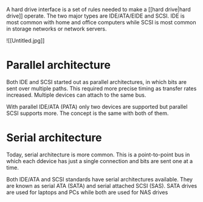 A hard drive interface is a set of rules needed to make a [[hard drive|hard drive]] operate. The two major types are IDE/ATA/EIDE and SCSI. IDE is most common with home and office computers while SCSI is most common in storage networks or network servers.

![[Untitled.jpg]]

# Parallel architecture
Both IDE and SCSI started out as parallel architectures, in which bits are sent over multiple paths. This required more precise timing as transfer rates increased. Multiple devices can attach to the same bus.

With parallel IDE/ATA (PATA) only two devices are supported but parallel SCSI supports more. The concept is the same with both of them.

# Serial architecture
Today, serial architecture is more common. This is a point-to-point bus in which each ddevice has just a single connection and bits are sent one at a time.

Both IDE/ATA and SCSI standards have serial architectures available. They are known as serial ATA (SATA) and serial attached SCSI (SAS). SATA drives are used for laptops and PCs while both are used for NAS drives